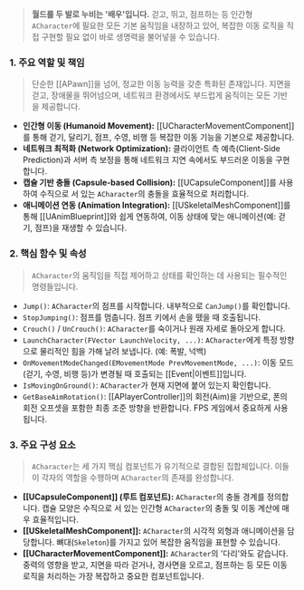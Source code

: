 > **월드를 두 발로 누비는 '배우'입니다.** 걷고, 뛰고, 점프하는 등 인간형 `ACharacter`에 필요한 모든 기본 움직임을 내장하고 있어, 복잡한 이동 로직을 직접 구현할 필요 없이 바로 생명력을 불어넣을 수 있습니다.

### **1. 주요 역할 및 책임**
> 단순한 [[APawn]]을 넘어, 정교한 이동 능력을 갖춘 특화된 존재입니다. 지면을 걷고, 장애물을 뛰어넘으며, 네트워크 환경에서도 부드럽게 움직이는 모든 기반을 제공합니다.
* **인간형 이동 (Humanoid Movement):**
	[[UCharacterMovementComponent]]를 통해 걷기, 달리기, 점프, 수영, 비행 등 복잡한 이동 기능을 기본으로 제공합니다.
* **네트워크 최적화 (Network Optimization):**
	클라이언트 측 예측(Client-Side Prediction)과 서버 측 보정을 통해 네트워크 지연 속에서도 부드러운 이동을 구현합니다.
* **캡슐 기반 충돌 (Capsule-based Collision):**
	[[UCapsuleComponent]]를 사용하여 수직으로 서 있는 `ACharacter`의 충돌을 효율적으로 처리합니다.
* **애니메이션 연동 (Animation Integration):**
	[[USkeletalMeshComponent]]를 통해 [[UAnimBlueprint]]와 쉽게 연동하여, 이동 상태에 맞는 애니메이션(예: 걷기, 점프)을 재생할 수 있습니다.

### **2. 핵심 함수 및 속성**
> `ACharacter`의 움직임을 직접 제어하고 상태를 확인하는 데 사용되는 필수적인 명령들입니다.
* `Jump()`:
	`ACharacter`의 점프를 시작합니다. 내부적으로 `CanJump()`를 확인합니다.
* `StopJumping()`:
	점프를 멈춥니다. 점프 키에서 손을 뗐을 때 호출됩니다.
* `Crouch()` / `UnCrouch()`:
	`ACharacter`를 숙이거나 원래 자세로 돌아오게 합니다.
* `LaunchCharacter(FVector LaunchVelocity, ...)`:
	`ACharacter`에게 특정 방향으로 물리적인 힘을 가해 날려 보냅니다. (예: 폭발, 넉백)
* `OnMovementModeChanged(EMovementMode PrevMovementMode, ...)`:
	이동 모드(걷기, 수영, 비행 등)가 변경될 때 호출되는 [[Event|이벤트]]입니다.
* `IsMovingOnGround()`:
	`ACharacter`가 현재 지면에 붙어 있는지 확인합니다.
* `GetBaseAimRotation()`:
	[[APlayerController]]의 회전(Aim)을 기반으로, 폰의 회전 오프셋을 포함한 최종 조준 방향을 반환합니다. FPS 게임에서 중요하게 사용됩니다.

### **3. 주요 구성 요소**
> `ACharacter`는 세 가지 핵심 컴포넌트가 유기적으로 결합된 집합체입니다. 이들이 각자의 역할을 수행하며 `ACharacter`의 존재를 완성합니다.
* **[[UCapsuleComponent]] (루트 컴포넌트):**
	`ACharacter`의 충돌 경계를 정의합니다. 캡슐 모양은 수직으로 서 있는 인간형 `ACharacter`의 충돌 및 이동 계산에 매우 효율적입니다.
* **[[USkeletalMeshComponent]]:**
	`ACharacter`의 시각적 외형과 애니메이션을 담당합니다. 뼈대(`Skeleton`)를 가지고 있어 복잡한 움직임을 표현할 수 있습니다.
* **[[UCharacterMovementComponent]]:**
	`ACharacter`의 '다리'와도 같습니다. 중력의 영향을 받고, 지면을 따라 걷거나, 경사면을 오르고, 점프하는 등 모든 이동 로직을 처리하는 가장 복잡하고 중요한 컴포넌트입니다.